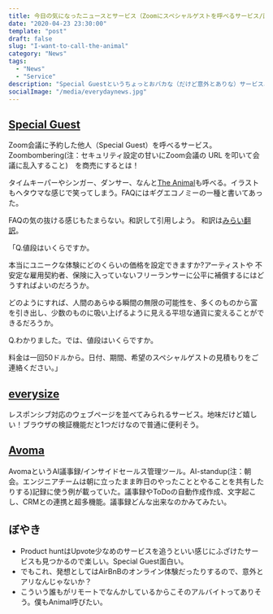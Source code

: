 ```yaml
---
title: 今日の気になったニュースとサービス（Zoomにスペシャルゲストを呼べるサービス/画面サイズ確認を複数ウィンドウ並べて/朝会議事録自動生成）
date: "2020-04-23 23:30:00"
template: "post"
draft: false
slug: "I-want-to-call-the-animal"
category: "News"
tags:
  - "News"
  - "Service"
description: "Special Guestというちょっとおバカな（だけど意外とありな）サービス、是非みて欲しい"
socialImage: "/media/everydaynews.jpg"
---
```


## [Special Guest](https://specialguest.best/)

Zoom会議に予約した他人（Special Guest）を呼べるサービス。Zoombombering(注：セキュリティ設定の甘いにZoom会議の URL を叩いて会議に乱入すること)　を商売にするとは！

タイムキーパーやシンガー、ダンサー、なんと[The Animal](https://specialguest.best/the-animal/)も呼べる。イラストもヘタウマな感じで笑ってしまう。FAQにはギグエコノミーの一種と書いてあった。

FAQの気の抜ける感じもたまらない。和訳して引用しよう。
和訳は[みらい翻訳](https://miraitranslate.com/trial/)。

「Q.値段はいくらですか。

本当にユニークな体験にどのくらいの価格を設定できますか?アーティストや
不安定な雇用契約者、保険に入っていないフリーランサーに公平に補償するにはどうすればよいのだろうか。

どのようにすれば、人間のあらゆる瞬間の無限の可能性を、多くのものから富を引き出し、少数のものに吸い上げるように見える平坦な通貨に変えることができるだろうか。

Q.わかりました。では、値段はいくらですか。

料金は一回50ドルから。日付、期間、希望のスペシャルゲストの見積もりをご連絡ください。」

## [everysize](https://everysize.kibalabs.com/)

レスポンシブ対応のウェブページを並べてみられるサービス。地味だけど嬉しい！ブラウザの検証機能だと1つだけなので普通に便利そう。

## [Avoma](https://www.avoma.com/ai-assistant-standup-meetings)

AvomaというAI議事録/インサイドセールス管理ツール。AI-standup(注：朝会。エンジニアチームは朝に立ったまま昨日のやったこととやることを共有したりする)記録に使う例が載っていた。議事録やToDoの自動作成作成、文字起こし、CRMとの連携と超多機能。議事録どんな出来なのかみてみたい。

## ぼやき

- Product huntはUpvote少なめのサービスを追うといい感じにふざけたサービスも見つかるので楽しい。Special Guest面白い。
- でもこれ、発想としてはAirBnBのオンライン体験だったりするので、意外とアリなんじゃないか？
- こういう誰もがリモートでなんかしているからこそのアルバイトってありそう。僕もAnimal呼びたい。
